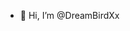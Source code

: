 - 👋 Hi, I’m @DreamBirdXx

<!---
DreamBirdXx/DreamBirdXx is a ✨ special ✨ repository because its `README.md` (this file) appears on your GitHub profile.
You can click the Preview link to take a look at your changes.
--->
